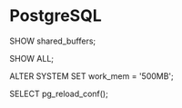 # PostgreSQL

SHOW shared_buffers;

SHOW ALL;

ALTER SYSTEM SET work_mem = '500MB';

SELECT pg_reload_conf();
